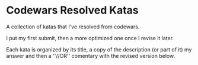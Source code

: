 
# Codewars Resolved Katas

A collection of katas that I've resolved from codewars.

I put my first submit, then a more optimized one once I revise it later.

Each kata is organized by its title, a copy of the description (or part of it) my answer and then a ''//OR'' comentary with the revised version below.